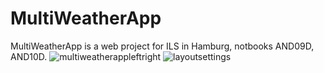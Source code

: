 # MultiWeatherApp
MultiWeatherApp is a web project for ILS in Hamburg, notbooks AND09D, AND10D.
![multiweatherappleftright](https://cloud.githubusercontent.com/assets/22239349/22738104/4a95e8d2-ee06-11e6-9fda-5c6ec3f9df77.png)
![layoutsettings](https://cloud.githubusercontent.com/assets/22239349/22738110/511da3f2-ee06-11e6-883d-5806d2f91dc2.png)

